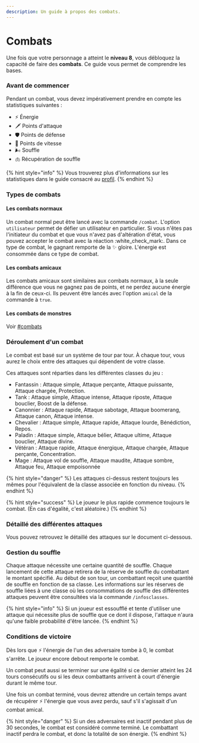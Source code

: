 ```yaml
---
description: Un guide à propos des combats.
---
```


# Combats

Une fois que votre personnage a atteint le **niveau 8**, vous débloquez la capacité de faire des **combats**. Ce guide vous permet de comprendre les bases.

### Avant de commencer

Pendant un combat, vous devez impérativement prendre en compte les statistiques suivantes :

* :zap: Énergie
* :dagger: Points d'attaque
* :shield: Points de défense
* :rocket: Points de vitesse
* 🌬 Souffle
* :lungs: Récupération de souffle

{% hint style="info" %}
Vous trouverez plus d'informations sur les statistiques dans le guide consacré au [profil](profile.md).
{% endhint %}

### Types de combats

#### Les combats normaux

Un combat normal peut être lancé avec la commande `/combat`. L'option `utilisateur` permet de défier un utilisateur en particulier. Si vous n'êtes pas l'initiateur du combat et que vous n'avez pas d'altération d'état, vous pouvez accepter le combat avec la réaction :white\_check\_mark:. Dans ce type de combat, le gagnant remporte de la :sparkles: gloire. L'énergie est consommée dans ce type de combat.

#### Les combats amicaux

Les combats amicaux sont similaires aux combats normaux, à la seule différence que vous ne gagnez pas de points, et ne perdez aucune énergie à la fin de ceux-ci. Ils peuvent être lancés avec l'option `amical` de la commande à `true`.

#### Les combats de monstres

Voir [#combats](../notions-avancees/pve.md#combats "mention")

### Déroulement d'un combat

Le combat est basé sur un système de tour par tour. À chaque tour, vous aurez le choix entre des attaques qui dépendent de votre classe.

Ces attaques sont réparties dans les différentes classes du jeu :&#x20;

* Fantassin : Attaque simple, Attaque perçante, Attaque puissante, Attaque chargée, Protection.
* Tank : Attaque simple, Attaque intense, Attaque riposte, Attaque bouclier, Boost de la défense.
* Canonnier : Attaque rapide, Attaque sabotage, Attaque boomerang, Attaque canon, Attaque intense.
* Chevalier : Attaque simple, Attaque rapide, Attaque lourde, Bénédiction, Repos.
* Paladin : Attaque simple, Attaque bélier, Attaque ultime, Attaque bouclier, Attaque divine.
* Vétéran : Attaque rapide, Attaque énergique, Attaque chargée, Attaque perçante, Concentration.
* Mage : Attaque vol de souffle, Attaque maudite, Attaque sombre, Attaque feu, Attaque empoisonnée

{% hint style="danger" %}
Les attaques ci-dessus restent toujours les mêmes pour l'équivalent de la classe associée en fonction du niveau.
{% endhint %}

{% hint style="success" %}
Le joueur le plus rapide commence toujours le combat. (En cas d'égalité, c'est aléatoire.)
{% endhint %}

### Détaillé des différentes attaques

Vous pouvez retrouvez le détaillé des attaques sur le document ci-dessous.

### Gestion du souffle

Chaque attaque nécessite une certaine quantité de souffle. Chaque lancement de cette attaque retirera de la réserve de souffle du combattant le montant spécifié. Au début de son tour, un combattant reçoit une quantité de souffle en fonction de sa classe. Les informations sur les réserves de souffle liées à une classe où les consommations de souffle des différentes attaques peuvent être consultées via la commande `/infosclasses`.

{% hint style="info" %}
Si un joueur est essoufflé et tente d'utiliser une attaque qui nécessite plus de souffle que ce dont il dispose, l'attaque n'aura qu'une faible probabilité d'être lancée.
{% endhint %}

### Conditions de victoire

Dès lors que :zap: l'énergie de l'un des adversaire tombe à 0, le combat s'arrête. Le joueur encore debout remporte le combat.

Un combat peut aussi se terminer sur une égalité si ce dernier atteint les 24 tours consécutifs ou si les deux combattants arrivent à court d'énergie durant le même tour.

Une fois un combat terminé, vous devrez attendre un certain temps avant de récupérer :zap: l'énergie que vous avez perdu, sauf s'il s'agissait d'un combat amical.

{% hint style="danger" %}
Si un des adversaires est inactif pendant plus de 30 secondes, le combat est considéré comme terminé. Le combattant inactif perdra le combat, et donc la totalité de son énergie.
{% endhint %}

